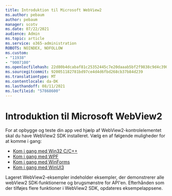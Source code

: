 ```yaml
---
title: Introduktion til Microsoft WebView2
ms.author: pebaum
author: pebaum
manager: scotv
ms.date: 07/22/2021
audience: Admin
ms.topic: article
ms.service: o365-administration
ROBOTS: NOINDEX, NOFOLLOW
ms.custom:
- "11938"
- "9007100"
ms.openlocfilehash: 22d80b4dcabaf81c25352445c7e20daaab5bf2f9838c9d4c39057bda423a2ecc
ms.sourcegitcommit: 920051182781bd97ce4d4d6fbd268cb37b84d239
ms.translationtype: MT
ms.contentlocale: da-DK
ms.lasthandoff: 08/11/2021
ms.locfileid: "57868600"
---
```

# <a name="get-started-with-microsoft-webview2"></a>Introduktion til Microsoft WebView2

For at opbygge og teste din app ved hjælp af WebView2-kontrolelementet skal du have WebView2 SDK installeret. Vælg en af følgende muligheder for at komme i gang:

- [Kom i gang med Win32 C/C++](https://docs.microsoft.com/microsoft-edge/webview2/get-started/win32)
- [Kom i gang med WPF](https://docs.microsoft.com/microsoft-edge/webview2/get-started/wpf)
- [Kom i gang med WinForms](https://docs.microsoft.com/microsoft-edge/webview2/get-started/winforms)
- [Kom i gang med WinUI3](https://docs.microsoft.com/microsoft-edge/webview2/get-started/winui)

Lageret WebView2-eksempler indeholder eksempler, der demonstrerer alle webView2 SDK-funktionerne og brugsmønstre for API'en. Efterhånden som der tilføjes flere funktioner i WebView2 SDK, opdateres eksempelappsene.

